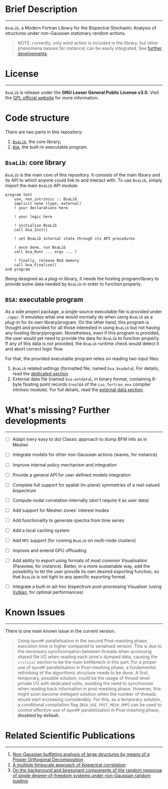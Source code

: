 <!-- ![BSA logo](./resources/images/BSA_logo_extended.PNG "BSA logo") -->

# Brief Description
-------------------

`BsaLib`, a Modern Fortran Library for the Bispectral Stochastic Analysis 
of structures under non-Gaussian stationary random actions.

> NOTE: currently, only wind action is included in the library, but other phenomena (waves for instance) can be easily integrated. 
> See [further developments](#what's-missing?-further-developments).


# License
---------

`BsaLib` is release under the **GNU Lesser General Public License v3.0**.
Visit the [GPL official website](https://www.gnu.org/licenses/gpl-3.0.html) for more information.


# Code structure

There are two parts in this repository: 

1. [`BsaLib`](#`bsalib`:-core-library), the core library;
2. [`BSA`](#`bsa`:-executable-program), the built-in executable program.


## `BsaLib`: core library

`BsaLib` is the main core of this repository. 
It consists of the main library and its API to which anyone could link to and interact with.
To use `BsaLib`, simply import the main `BsaLib` API module:

```Fortran
program test
    use, non_intrinsic :: BsaLib
    implicit none (type, external)
    ! your declarations here

    ! your logic here

    ! initialise BsaLib
    call bsa_Init()

    ! set BsaLib internal state through its API procedures

    ! once done, run BsaLib
    call bsa_Run( ... args ... )

    ! finally, release BSA memory
    call bsa_Finalise()
end program
```

Being designed as a *plug-in* library, it needs the hosting program/library 
to provide some data needed by `BsaLib` in order to function properly.


## `BSA`: executable program

As a side project package, a single-source executable file is provided under `./app/`. 
It emulates what one would normally do when using `BsaLib` as a *plug-in* for its own 
library/program. 
On the other hand, this program is thought and provided for all those interested in using 
`BsaLib` but not having any hosting library/program. 
Nonetheless, even if this program is provided, the user would yet need to provide the data 
for `BsaLib` to function properly. If any of this data is not provided, the `BsaLib` runtime check 
would detect it and abort correct logic flow.

For that, the provided executable program relies on reading two input files:

1. `BsaLib` related settings (formatted file, named `bsa.bsadata`). 
For details, read the [dedicated section](https://github.com/miEsMar/BsaLib/blob/main/readme_files/bsadata.md).
2. External data file (named `bsa.extdata`), in binary format, containing 8-byte floating point records 
(`real64` of the `iso_fortran_env` compiler intrinsic module). 
For full details, read the [external data section](https://github.com/miEsMar/BsaLib/blob/main/readme_files/extdata.md).

# What's missing? Further developments
--------------------------------------

- [ ] Adapt (very easy to do) Classic approach to dump BFM info as in Mesher
- [ ] Integrate models for other non-Gaussian actions (waves, for instance)
- [ ] Improve internal policy mechanism and integration
- [ ] Provide a general API for user defined models integration
- [ ] Complete full support for spatial (in-plane) symmetries of a real-valued bispectrum
- [ ] Compute nodal correlation internally (don't require it as user data)
- [ ] Add support for Mesher zones' interest modes
- [ ] Add functionality to generate spectra from time series
- [ ] Add a local caching system
- [ ] Add `MPI` support (for running `BsaLib` on multi-node clusters)
- [ ] Improve and extend GPU offloading
- [ ] Add ability to export using formats of most common Visualisation (Paraview, for instance). 
Better, in a more sustainable way, add the possibility to let the user provide its own desired 
exporting function, so that `BsaLib` is not tight to any specific 
exporting format.
- [ ] Integrate a built-in ad-hoc bispectrum post-processing Visualiser (using [Vulkan](https://www.vulkan.org/), for optimal performances)


# Known Issues
--------------

There is one main known issue in the current version. 

> Using `OpenMP` parallelisation in the second Post-meshing phase, 
> execution time is higher compared to serialised version. 
> This is due to the necessary synchronisation between threads when accessing 
> shared file I/O when reading each zone's dumped data, causing the `critical` 
> section to be the main bottleneck in this part.
> For a proper use of `OpenMP` parallelisation in Post-meshing phase, a fundamental
> rethinking of the algorithmic structure needs to be done.
> A first, temporary, possible solution, could be the usage of thread-level private
> I/O with dedicated units, avoiding the need to synchronise when reading back 
> information in post-meshing phase. However, this might soon become inelegant solution 
> when the number of threads would start increasing considerably.
> For this, as a temporary solution, a conditional compilation flag 
> (`BSA_USE_POST_MESH_OMP`) can be used to control effective use of 
> `OpenMP` parallelisation in Post-meshing phase, **disabled by default**.




# Related Scientific Publications
-------------------------------

1. [Non-Gaussian buffeting analysis of large structures by means of a Proper Orthogonal Decomposition](https://www.sciencedirect.com/science/article/abs/pii/S0167610523002799?via%3Dihub)
2. [A multiple timescale approach of bispectral correlation](https://www.sciencedirect.com/science/article/abs/pii/S0167610522003786?via%3Dihub)
3. [On the background and biresonant components of the random response of single degree-of-freedom systems under non-Gaussian random loading](https://www.sciencedirect.com/science/article/abs/pii/S0141029611001507)



